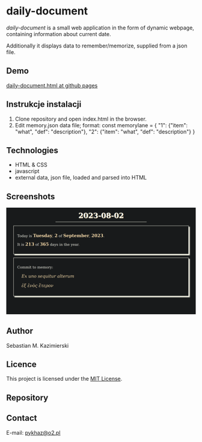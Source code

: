 # daily-document

*daily-document* is a small web application in the form of dynamic webpage,
containing information about current date.

Additionally it displays data to remember/memorize, supplied from a json file.

## Demo

[daily-document.html at github pages](https://heliotech.github.io/daily-document.html)

## Instrukcje instalacji

1. Clone repository and open index.html in the browser.
2. Edit memory.json data file; format:
	const memorylane = {
	    "1": {"item": "what",
	          "def": "description"},
	    "2": {"item": "what",
	          "def": "description"}
	}

## Technologies

- HTML & CSS
- javascript
- external data, json file, loaded and parsed into HTML

## Screenshots

![screenshot](res/screenshot.png)

## Author

Sebastian M. Kazimierski

## Licence

This project is licensed under the [MIT License](https://opensource.org/licenses/MIT).

## Repository



## Contact

E-mail: pykhaz@o2.pl
